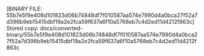 [BINARY FILE: 55b7e5f9e408d101823d06b74848df7f010587aa574e7990d4a0bca27f52a7d396b9eb15415dbf19a2e2fca59f637a6f10a5768eb7c4d2ed11d4212f863c]
Stored copy: docs/converted-binary/55b7e5f9e408d101823d06b74848df7f010587aa574e7990d4a0bca27f52a7d396b9eb15415dbf19a2e2fca59f637a6f10a5768eb7c4d2ed11d4212f863c
